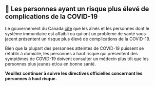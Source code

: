 ## 🧓 Les personnes ayant un risque plus élevé de complications de la COVID-19

Le gouvernement du Canada [cite](https://www.canada.ca/fr/sante-publique/services/maladies/2019-nouveau-coronavirus/derniers-conseils-sante-voyageurs.html) que les aînés et les personnes dont le système immunitaire est affaibli ou qui ont un problème de santé sous-jacent présentent un risque plus élevé de complications de la COVID-19.

Bien que la plupart des personnes atteintes de COVID-19 puissent se rétablir à domicile, les personnes à haut risque qui présentent des symptômes de COVID-19 doivent consulter un médecin plus tôt que les personnes plus jeunes et/ou en bonne santé.

**Veuillez continuer à suivre les directives officielles concernant les personnes à haut risque.**

